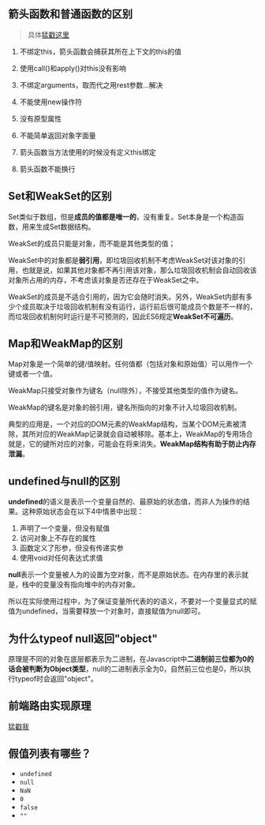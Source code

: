 ## 箭头函数和普通函数的区别

  > 具体[猛戳这里](<https://www.jianshu.com/p/eca50cc933b7>)

  1. 不绑定this，箭头函数会捕获其所在上下文的this的值
     
  2. 使用call()和apply()对this没有影响
     
  3. 不绑定arguments，取而代之用rest参数...解决
     
  4. 不能使用new操作符
     
  5. 没有原型属性
     
  6. 不能简单返回对象字面量
     
  7. 箭头函数当方法使用的时候没有定义this绑定
     
  8. 箭头函数不能换行

## Set和WeakSet的区别

Set类似于数组，但是**成员的值都是唯一的**，没有重复。Set本身是一个构造函数，用来生成Set数据结构。

WeakSet的成员只能是对象，而不能是其他类型的值；

WeakSet中的对象都是**弱引用**，即垃圾回收机制不考虑WeakSet对该对象的引用，也就是说，如果其他对象都不再引用该对象，那么垃圾回收机制会自动回收该对象所占用的内存，不考虑该对象是否还存在于WeakSet之中。

WeakSet的成员是不适合引用的，因为它会随时消失。另外，WeakSet内部有多少个成员取决于垃圾回收机制有没有运行，运行前后很可能成员个数是不一样的，而垃圾回收机制何时运行是不可预测的，因此ES6规定**WeakSet不可遍历**。

## Map和WeakMap的区别

Map对象是一个简单的键/值映射。任何值都（包括对象和原始值）可以用作一个键或者一个值。

WeakMap只接受对象作为键名（null除外），不接受其他类型的值作为键名。

WeakMap的键名是对象的弱引用，键名所指向的对象不计入垃圾回收机制。

典型的应用是，一个对应的DOM元素的WeakMap结构，当某个DOM元素被清除，其所对应的WeakMap记录就会自动被移除。基本上，WeakMap的专用场合就是，它的键所对应的对象，可能会在将来消失。**WeakMap结构有助于防止内存泄漏**。

## undefined与null的区别

**undefined**的语义是表示一个变量自然的、最原始的状态值，而非人为操作的结果。这种原始状态会在以下4中情景中出现：

1. 声明了一个变量，但没有赋值
2. 访问对象上不存在的属性
3. 函数定义了形参，但没有传递实参
4. 使用void对任何表达式求值

**null**表示一个变量被人为的设置为空对象，而不是原始状态。在内存里的表示就是，栈中的变量没有指向堆中的内存对象。

所以在实际使用过程中，为了保证变量所代表的的语义，不要对一个变量显式的赋值为undefined，当需要释放一个对象时，直接赋值为null即可。

## 为什么typeof null返回"object"

原理是不同的对象在底层都表示为二进制，在Javascript中**二进制前三位都为0的话会被判断为Object类型**，null的二进制表示全为0，自然前三位也是0，所以执行typeof时会返回"object"。

## 前端路由实现原理

[猛戳我](https://github.com/SanQiG/Front-End-Summary/blob/master/JavaScript/%E5%89%8D%E7%AB%AF%E8%B7%AF%E7%94%B1%E8%B7%B3%E8%BD%AC%E5%8E%9F%E7%90%86.md)

## 假值列表有哪些？

- `undefined`
- `null`
- `NaN`
- `0`
- `false`
- `""`
